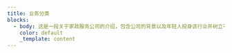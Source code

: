 ```yaml
---
title: 业务分类
blocks:
  - body: 这是一段关于家政服务公司的介绍，包含公司的背景以及年轻人投身该行业并树立不同的行业风气。
    color: default
    _template: content
---
```










